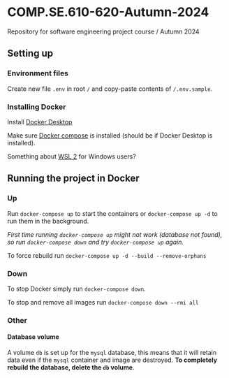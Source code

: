# COMP.SE.610-620-Autumn-2024
Repository for software engineering project course / Autumn 2024

## Setting up

### Environment files

Create new file `.env` in root `/` and copy-paste contents of `/.env.sample`.

### Installing Docker

Install [Docker Desktop](https://www.docker.com/)

Make sure [Docker compose](https://docs.docker.com/compose/install/) is installed (should be if Docker Desktop is installed).

Something about [WSL 2](https://docs.docker.com/desktop/windows/wsl/) for Windows users?

## Running the project in Docker

### Up

Run `docker-compose up` to start the containers or `docker-compose up -d` to run them in the background.

*First time running `docker-compose up` might not work (database not found), so run `docker-compose down` and try `docker-compose up` again.*

To force rebuild run `docker-compose up -d --build --remove-orphans`

### Down

To stop Docker simply run `docker-compose down`.

To stop and remove all images run `docker-compose down --rmi all`

### Other

#### Database volume

A volume `db` is set up for the `mysql` database, this means that it will retain data even if the `mysql` container and image are destroyed. **To completely rebuild the database, delete the `db` volume**.
